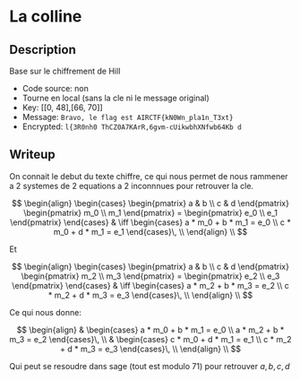 # La colline

## Description

Base sur le chiffrement de Hill

- Code source: non
- Tourne en local (sans la cle ni le message original)
- Key: [[0, 48],[66, 70]]
- Message: `Bravo, le flag est AIRCTF{kN0Wn_pla1n_T3xt}`
- Encrypted: `l{3R0nh0 ThCZ0A7KArR,6gvm-cUikwbhXNfwb64Kb d`

## Writeup

On connait le debut du texte chiffre, ce qui nous permet de nous rammener a 2 systemes de 2 equations a 2 inconnnues pour retrouver la cle.

$$
\begin{align}
\begin{cases}
\begin{pmatrix}
a & b \\
c & d
\end{pmatrix}
\begin{pmatrix}
m_0 \\
m_1
\end{pmatrix} =
\begin{pmatrix}
e_0 \\
e_1
\end{pmatrix}
\end{cases}
& \iff
\begin{cases}
a * m_0 + b * m_1 = e_0 \\
c * m_0 + d * m_1 = e_1
\end{cases}\, \\
\end{align} \\
$$

Et

$$
\begin{align}
\begin{cases}
\begin{pmatrix}
a & b \\
c & d
\end{pmatrix}
\begin{pmatrix}
m_2 \\
m_3
\end{pmatrix} =
\begin{pmatrix}
e_2 \\
e_3
\end{pmatrix}
\end{cases}
& \iff
\begin{cases}
a * m_2 + b * m_3 = e_2 \\
c * m_2 + d * m_3 = e_3
\end{cases}\, \\
\end{align} \\
$$

Ce qui nous donne:

$$
\begin{align}
& 
\begin{cases}
a * m_0 + b * m_1 = e_0 \\
a * m_2 + b * m_3 = e_2
\end{cases}\, \\
& 
\begin{cases}
c * m_0 + d * m_1 = e_1 \\
c * m_2 + d * m_3 = e_3
\end{cases}\, \\
\end{align} \\
$$

Qui peut se resoudre dans sage (tout est modulo 71) pour retrouver $a, b, c, d$
